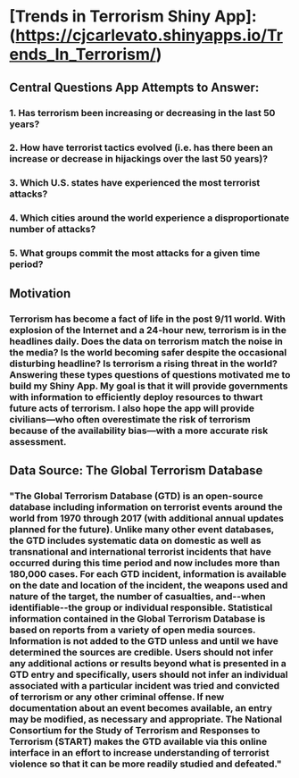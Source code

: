 # [Trends in Terrorism Shiny App]: (https://cjcarlevato.shinyapps.io/Trends_In_Terrorism/) 

## Central Questions App Attempts to Answer:
### 1. Has terrorism been increasing or decreasing in the last 50 years?
### 2. How have terrorist tactics evolved (i.e. has there been an increase or decrease in hijackings over the last 50 years)?
### 3. Which U.S. states have experienced the most terrorist attacks?
### 4. Which cities around the world experience a disproportionate number of attacks?
### 5. What groups commit the most attacks for a given time period?


## Motivation 
### Terrorism has become a fact of life in the post 9/11 world. With explosion of the Internet and a 24-hour new, terrorism is in the headlines daily. Does the data on terrorism match the noise in the media? Is the world becoming safer despite the occasional disturbing headline? Is terrorism a rising threat in the world? Answering these types questions of questions motivated me to build my Shiny App. My goal is that it will provide governments with information to efficiently deploy resources to thwart future acts of terrorism. I also hope the app will provide civilians—who often overestimate the risk of terrorism because of the availability bias—with a more accurate risk assessment. 

## Data Source: The Global Terrorism Database
### "The Global Terrorism Database (GTD) is an open-source database including information on terrorist events around the world from 1970 through 2017 (with additional annual updates planned for the future). Unlike many other event databases, the GTD includes systematic data on domestic as well as transnational and international terrorist incidents that have occurred during this time period and now includes more than 180,000 cases. For each GTD incident, information is available on the date and location of the incident, the weapons used and nature of the target, the number of casualties, and--when identifiable--the group or individual responsible. Statistical information contained in the Global Terrorism Database is based on reports from a variety of open media sources. Information is not added to the GTD unless and until we have determined the sources are credible. Users should not infer any additional actions or results beyond what is presented in a GTD entry and specifically, users should not infer an individual associated with a particular incident was tried and convicted of terrorism or any other criminal offense. If new documentation about an event becomes available, an entry may be modified, as necessary and appropriate. The National Consortium for the Study of Terrorism and Responses to Terrorism (START) makes the GTD available via this online interface in an effort to increase understanding of terrorist violence so that it can be more readily studied and defeated." 

